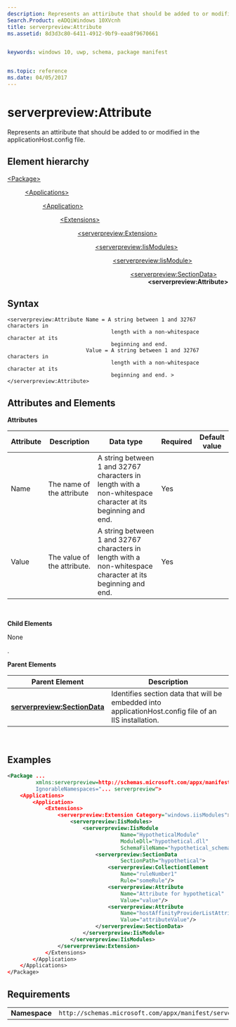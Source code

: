 ```yaml
---
description: Represents an attiribute that should be added to or modified in the applicationHost.config file.
Search.Product: eADQiWindows 10XVcnh
title: serverpreview:Attribute
ms.assetid: 8d3d3c80-6411-4912-9bf9-eaa8f9670661


keywords: windows 10, uwp, schema, package manifest


ms.topic: reference
ms.date: 04/05/2017
---
```


# serverpreview:Attribute


Represents an attiribute that should be added to or modified in the applicationHost.config file.

## Element hierarchy

<dl>
<dt><a href="element-package.md">&lt;Package&gt;</a></dt>
<dd>
<dl>
<dt><a href="element-applications.md">&lt;Applications&gt;</a></dt>
<dd>
<dl>
<dt><a href="element-application.md">&lt;Application&gt;</a></dt>
<dd>
<dl>
<dt><a href="element-1-extensions.md">&lt;Extensions&gt;</a></dt>
<dd>
<dl>
<dt><a href="element-serverpreview-extension-manual.md">&lt;serverpreview:Extension&gt;</a></dt>
<dd>
<dl>
<dt><a href="element-serverpreview-iismodules-manual.md">&lt;serverpreview:IisModules&gt;</a></dt>
<dd>
<dl>
<dt><a href="element-serverpreview-iismodule-manual.md">&lt;serverpreview:IisModule&gt;</a></dt>
<dd>
<dl>
<dt><a href="element-serverpreview-sectiondata-manual.md">&lt;serverpreview:SectionData&gt;</a></dt>
<dd><b>&lt;serverpreview:Attribute&gt;</b></dd>
</dl>									
</dd>
</dl>									
</dd>
</dl>									
</dd>
</dl>
</dd>
</dl>
</dd>
</dl>
</dd>
</dl>
</dd>
</dl>

## Syntax


```
<serverpreview:Attribute Name = A string between 1 and 32767 characters in 
                                 length with a non-whitespace character at its 
                                 beginning and end.
                         Value = A string between 1 and 32767 characters in 
                                 length with a non-whitespace character at its 
                                 beginning and end. >
</serverpreview:Attribute>
```

## Attributes and Elements


**Attributes**

| Attribute | Description                 | Data type                                                                                                   | Required | Default value |
|-----------|-----------------------------|-------------------------------------------------------------------------------------------------------------|----------|---------------|
| Name      | The name of the attribute   | A string between 1 and 32767 characters in length with a non-whitespace character at its beginning and end. | Yes      |               |
| Value     | The value of the attribute. | A string between 1 and 32767 characters in length with a non-whitespace character at its beginning and end. | Yes      |               |

 

**Child Elements**

None

.

**Parent Elements**

| Parent Element                                                                | Description                                                                                            |
|-------------------------------------------------------------------------------|--------------------------------------------------------------------------------------------------------|
| [**serverpreview:SectionData**](element-serverpreview-sectiondata-manual.md) | Identifies section data that will be embedded into applicationHost.config file of an IIS installation. |

 

## Examples


```XML
<Package ...
         xmlns:serverpreview=http://schemas.microsoft.com/appx/manifest/serverpreview/windows10"  
         IgnorableNamespaces="... serverpreview">
    <Applications>
        <Application>
            <Extensions>
                <serverpreview:Extension Category="windows.iisModules">  
                    <serverpreview:IisModules>  
                        <serverpreview:IisModule 
                                    Name="HypotheticalModule"  
                                    ModuleDll="hypothetical.dll"  
                                    SchemaFileName="hypothetical_schema.xml">  
                            <serverpreview:SectionData 
                                    SectionPath="hypothetical">  
                                <serverpreview:CollectionElement 
                                    Name="ruleNumber1"  
                                    Rule="someRule"/>  
                                <serverpreview:Attribute 
                                    Name="Attribute for hypothetical"  
                                    Value="value"/>  
                                <serverpreview:Attribute 
                                    Name="hostAffinityProviderListAttribute"                    
                                    Value="attributeValue"/>  
                            </serverpreview:SectionData>  
                        </serverpreview:IisModule>  
                    </serverpreview:IisModules> 
                </serverpreview:Extension>  
            </Extensions>
        </Application>
    </Applications>
</Package>
```

## Requirements


|               |                                                                    |
|---------------|--------------------------------------------------------------------|
| **Namespace** | `http://schemas.microsoft.com/appx/manifest/serverpreview/windows10` |

 

 

 



